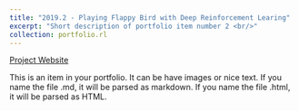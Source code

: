 ```yaml
---
title: "2019.2 - Playing Flappy Bird with Deep Reinforcement Learing"
excerpt: "Short description of portfolio item number 2 <br/>"
collection: portfolio.rl
---
```


[Project Website](https://netopedro.github.io/DeepReinforcementLearningFlappyBird)

This is an item in your portfolio. It can be have images or nice text. If you name the file .md, it will be parsed as markdown. If you name the file .html, it will be parsed as HTML. 
